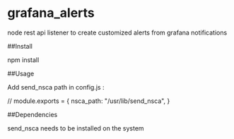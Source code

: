 # grafana_alerts
node rest api listener to create customized alerts from grafana notifications

##Install

npm install 

##Usage

Add send_nsca path in config.js :

//
module.exports = {
  nsca_path: "/usr/lib/send_nsca",
}

##Dependencies

send_nsca needs to be installed on the system
